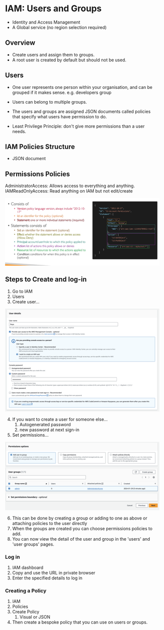 # IAM: Users and Groups

- Identity and Access Management
- A Global service (no region selection required)

## Overview

- Create users and assign them to groups.
- A root user is created by default but should not be used.

## Users

- One user represents one person within your organisation, and can be grouped if it makes sense. e.g. developers group
- Users can belong to multiple groups.
- The users and groups are assigned JSON documents called policies that specify what users have permission to do.
  
- Least Privilege Principle:  don't give more permissions than a user needs.

## IAM Policies Structure

- JSON document

## Permissions Policies

AdministratorAccess: Allows access to everything and anything.
IAMReadOnlyAccess: Read anything on IAM but not edit/create

![](../Images/policiesstructure.png)

## Steps to Create and log-in

1. Go to IAM
2. Users
3. Create user...

![](../Images/createuser.png)

4. If you want to create a user for someone else...
   1. Autogenerated password
   2. new password at next sign-in
5. Set permissions...

![](../Images/permissions.png)

6. This can be done by creating a group or adding to one as above or attaching policies to the user directly
7. When the groups are created you can choose permissions policies to add.
8. You can now view the detail of the user and group in the 'users' and 'user groups' pages.

### Log in

1. IAM dashboard
2. Copy and use the URL in private browser
3. Enter the specified details to log in

### Creating a Policy

1. IAM
2. Policies
3. Create Policy
   1. Visual or JSON
4. Then create a bespoke policy that you can use on users or groups.